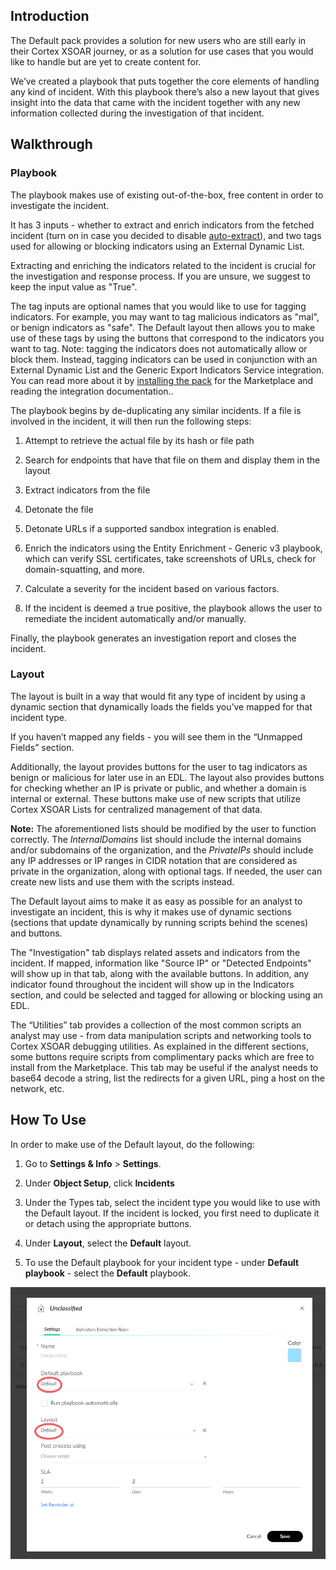 

## Introduction

The Default pack provides a solution for new users who are still early in their Cortex XSOAR journey, or as a solution for use cases that you would like to handle but are yet to create content for.

  

We’ve created a playbook that puts together the core elements of handling any kind of incident. With this playbook there’s also a new layout that gives insight into the data that came with the incident together with any new information collected during the investigation of that incident.

  
  

## Walkthrough

### Playbook

The playbook makes use of existing out-of-the-box, free content in order to investigate the incident.

It has 3 inputs - whether to extract and enrich indicators from the fetched incident (turn on in case you decided to disable [auto-extract](https://docs-cortex.paloaltonetworks.com/r/Cortex-XSOAR/6.6/Cortex-XSOAR-Administrator-Guide/Indicator-Extraction)), and two tags used for allowing or blocking indicators using an External Dynamic List.

Extracting and enriching the indicators related to the incident is crucial for the investigation and response process. If you are unsure, we suggest to keep the input value as "True".

The tag inputs are optional names that you would like to use for tagging indicators. For example, you may want to tag malicious indicators as "mal", or benign indicators as "safe". The Default layout then allows you to make use of these tags by using the buttons that correspond to the indicators you want to tag.
Note: tagging the indicators does not automatically allow or block them. Instead, tagging indicators can be used in conjunction with an External Dynamic List and the Generic Export Indicators Service integration. You can read more about it by [installing the pack](https://cortex.marketplace.pan.dev/marketplace/details/EDL/) for the Marketplace and reading the integration documentation..

The playbook begins by de-duplicating any similar incidents. If a file is involved in the incident, it will then run the following steps:

1. Attempt to retrieve the actual file by its hash or file path
    
2. Search for endpoints that have that file on them and display them in the layout
    
3. Extract indicators from the file
    
4. Detonate the file
    
5. Detonate URLs if a supported sandbox integration is enabled.

6. Enrich the indicators using the Entity Enrichment - Generic v3 playbook, which can verify SSL certificates, take screenshots of URLs, check for domain-squatting, and more.

7. Calculate a severity for the incident based on various factors.

8. If the incident is deemed a true positive, the playbook allows the user to remediate the incident automatically and/or manually.

Finally, the playbook generates an investigation report and closes the incident.

  

### Layout

The layout is built in a way that would fit any type of incident by using a dynamic section that dynamically loads the fields you’ve mapped for that incident type.

If you haven’t mapped any fields - you will see them in the “Unmapped Fields” section.

Additionally, the layout provides buttons for the user to tag indicators as benign or malicious for later use in an EDL.
The layout also provides buttons for checking whether an IP is private or public, and whether a domain is internal or external. These buttons make use of new scripts that utilize Cortex XSOAR Lists for centralized management of that data. 

**Note:** The aforementioned lists should be modified by the user to function correctly. The *InternalDomains* list should include the internal domains and/or subdomains of the organization, and the *PrivateIPs* should include any IP addresses or IP ranges in CIDR notation that are considered as private in the organization, along with optional tags.  If needed, the user can create new lists and use them with the scripts instead.

The Default layout aims to make it as easy as possible for an analyst to investigate an incident, this is why it makes use of dynamic sections (sections that update dynamically by running scripts behind the scenes) and buttons.

The "Investigation" tab displays related assets and indicators from the incident. If mapped, information like "Source IP" or "Detected Endpoints" will show up in that tab, along with the available buttons. In addition, any indicator found throughout the incident will show up in the Indicators section, and could be selected and tagged for allowing or blocking using an EDL.

The “Utilities” tab provides a collection of the most common scripts an analyst may use - from data manipulation scripts and networking tools to Cortex XSOAR debugging utilities. 
As explained in the different sections, some buttons require scripts from complimentary packs which are free to install from the Marketplace.
This tab may be useful if the analyst needs to base64 decode a string, list the redirects for a given URL, ping a host on the network, etc.



## How To Use

In order to make use of the Default layout, do the following:

1.  Go to **Settings & Info** > **Settings**.
    
2.  Under **Object Setup**, click **Incidents**
    
3.  Under the Types tab, select the incident type you would like to use with the Default layout. If the incident is locked, you first need to duplicate it or detach using the appropriate buttons.
    
4.  Under **Layout**, select the **Default** layout.
    
5. To use the Default playbook for your incident type - under **Default playbook** - select the **Default** playbook.
    

![](https://github.com/demisto/content-docs/blob/master/docs/doc_imgs/reference/unclassified%20edit.png?raw=true)
